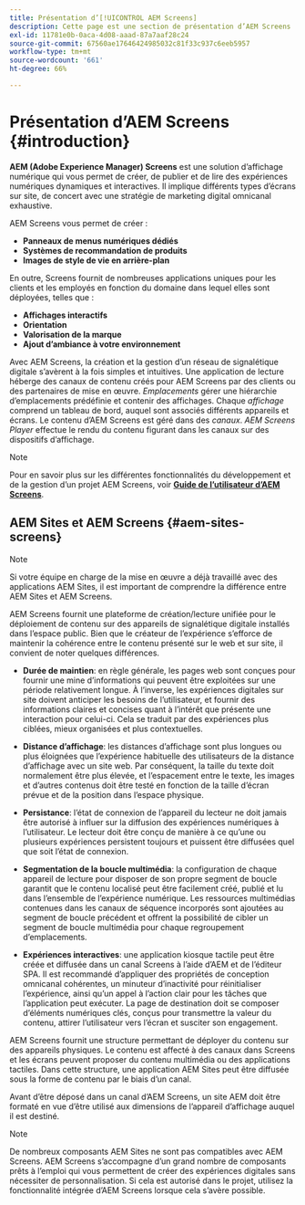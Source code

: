```yaml
---
title: Présentation d’[!UICONTROL AEM Screens]
description: Cette page est une section de présentation d’AEM Screens
exl-id: 11781e0b-0aca-4d08-aaad-87a7aaf28c24
source-git-commit: 67560ae17646424985032c81f33c937c6eeb5957
workflow-type: tm+mt
source-wordcount: '661'
ht-degree: 66%

---
```


# Présentation d’AEM Screens {#introduction}

**AEM (Adobe Experience Manager) Screens** est une solution d’affichage numérique qui vous permet de créer, de publier et de lire des expériences numériques dynamiques et interactives. Il implique différents types d’écrans sur site, de concert avec une stratégie de marketing digital omnicanal exhaustive.

AEM Screens vous permet de créer :

* **Panneaux de menus numériques dédiés**
* **Systèmes de recommandation de produits**
* **Images de style de vie en arrière-plan**

En outre, Screens fournit de nombreuses applications uniques pour les clients et les employés en fonction du domaine dans lequel elles sont déployées, telles que :

* **Affichages interactifs**
* **Orientation**
* **Valorisation de la marque**
* **Ajout d’ambiance à votre environnement**

Avec AEM Screens, la création et la gestion d’un réseau de signalétique digitale s’avèrent à la fois simples et intuitives. Une application de lecture héberge des canaux de contenu créés pour AEM Screens par des clients ou des partenaires de mise en œuvre. *Emplacements* gérer une hiérarchie d’emplacements prédéfinie et contenir des affichages. Chaque *affichage* comprend un tableau de bord, auquel sont associés différents appareils et écrans. Le contenu d’AEM Screens est géré dans des *canaux*. *AEM Screens Player* effectue le rendu du contenu figurant dans les canaux sur des dispositifs d’affichage.



>[!NOTE]
>
>Pour en savoir plus sur les différentes fonctionnalités du développement et de la gestion d’un projet AEM Screens, voir **[Guide de l’utilisateur d’AEM Screens](https://experienceleague.adobe.com/en/docs/experience-manager-screens/user-guide/aem-screens-introduction)**.

## AEM Sites et AEM Screens {#aem-sites-screens}

>[!NOTE]
>
>Si votre équipe en charge de la mise en œuvre a déjà travaillé avec des applications AEM Sites, il est important de comprendre la différence entre AEM Sites et AEM Screens.

AEM Screens fournit une plateforme de création/lecture unifiée pour le déploiement de contenu sur des appareils de signalétique digitale installés dans l’espace public. Bien que le créateur de l’expérience s’efforce de maintenir la cohérence entre le contenu présenté sur le web et sur site, il convient de noter quelques différences.

* **Durée de maintien**: en règle générale, les pages web sont conçues pour fournir une mine d’informations qui peuvent être exploitées sur une période relativement longue. À l’inverse, les expériences digitales sur site doivent anticiper les besoins de l’utilisateur, et fournir des informations claires et concises quant à l’intérêt que présente une interaction pour celui-ci. Cela se traduit par des expériences plus ciblées, mieux organisées et plus contextuelles.

* **Distance d’affichage**: les distances d’affichage sont plus longues ou plus éloignées que l’expérience habituelle des utilisateurs de la distance d’affichage avec un site web. Par conséquent, la taille du texte doit normalement être plus élevée, et l’espacement entre le texte, les images et d’autres contenus doit être testé en fonction de la taille d’écran prévue et de la position dans l’espace physique.

* **Persistance**: l’état de connexion de l’appareil du lecteur ne doit jamais être autorisé à influer sur la diffusion des expériences numériques à l’utilisateur. Le lecteur doit être conçu de manière à ce qu’une ou plusieurs expériences persistent toujours et puissent être diffusées quel que soit l’état de connexion.

* **Segmentation de la boucle multimédia**: la configuration de chaque appareil de lecture pour disposer de son propre segment de boucle garantit que le contenu localisé peut être facilement créé, publié et lu dans l’ensemble de l’expérience numérique. Les ressources multimédias contenues dans les canaux de séquence incorporés sont ajoutées au segment de boucle précédent et offrent la possibilité de cibler un segment de boucle multimédia pour chaque regroupement d’emplacements.

* **Expériences interactives**: une application kiosque tactile peut être créée et diffusée dans un canal Screens à l’aide d’AEM et de l’éditeur SPA. Il est recommandé d’appliquer des propriétés de conception omnicanal cohérentes, un minuteur d’inactivité pour réinitialiser l’expérience, ainsi qu’un appel à l’action clair pour les tâches que l’application peut exécuter. La page de destination doit se composer d’éléments numériques clés, conçus pour transmettre la valeur du contenu, attirer l’utilisateur vers l’écran et susciter son engagement.

AEM Screens fournit une structure permettant de déployer du contenu sur des appareils physiques. Le contenu est affecté à des canaux dans Screens et les écrans peuvent proposer du contenu multimédia ou des applications tactiles. Dans cette structure, une application AEM Sites peut être diffusée sous la forme de contenu par le biais d’un canal.

Avant d’être déposé dans un canal d’AEM Screens, un site AEM doit être formaté en vue d’être utilisé aux dimensions de l’appareil d’affichage auquel il est destiné.

>[!NOTE]
>De nombreux composants AEM Sites ne sont pas compatibles avec AEM Screens. AEM Screens s’accompagne d’un grand nombre de composants prêts à l’emploi qui vous permettent de créer des expériences digitales sans nécessiter de personnalisation. Si cela est autorisé dans le projet, utilisez la fonctionnalité intégrée d’AEM Screens lorsque cela s’avère possible.
